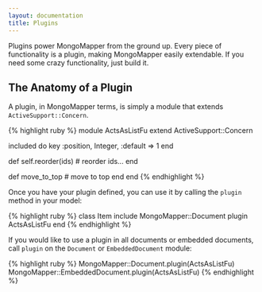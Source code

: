```yaml
---
layout: documentation
title: Plugins
---
```


Plugins power MongoMapper from the ground up. Every piece of functionality is a plugin, making MongoMapper easily extendable. If you need some crazy functionality, just build it.

The Anatomy of a Plugin
-----------------------

A plugin, in MongoMapper terms, is simply a module that extends `ActiveSupport::Concern`.

{% highlight ruby %}
module ActsAsListFu
  extend ActiveSupport::Concern

  included do
    key :position, Integer, :default => 1
  end

  def self.reorder(ids)
    # reorder ids...
  end

  def move_to_top
    # move to top
  end
end
{% endhighlight %}

Once you have your plugin defined, you can use it by calling the `plugin` method in your model:

{% highlight ruby %}
class Item
  include MongoMapper::Document
  plugin ActsAsListFu
end
{% endhighlight %}

If you would like to use a plugin in all documents or embedded documents, call `plugin` on the `Document` or `EmbeddedDocument` module:

{% highlight ruby %}
MongoMapper::Document.plugin(ActsAsListFu)
MongoMapper::EmbeddedDocument.plugin(ActsAsListFu)
{% endhighlight %}
